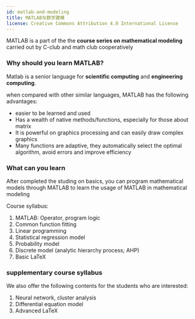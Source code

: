```yaml
---
id: matlab-and-modeling
title: MATLAB与数学建模
license: Creative Commons Attribution 4.0 International License
---
```


MATLAB is a part of the the **course series on mathematical modeling** carried out by C-club and math club cooperatively

### Why should you learn MATLAB?

Matlab is a senior language for **scientific computing** and **engineering computing**.

when compared with other similar languages, MATLAB has the following advantages:

- easier to be learned and used
- Has a wealth of native methods/functions, especially for those about matrix
- It is powerful on graphics processing and can easily draw complex graphics
- Many functions are adaptive, they automatically select the optimal algorithm, avoid errors and improve efficiency

### What can you learn

After completed the studing on basics, you can program mathematical models through MATLAB to learn the usage of MATLAB in mathematical modeling

Course syllabus:

1. MATLAB: Operator, program logic
2. Common function fitting
3. Linear programming
4. Statistical regression model
5. Probability model
6. Discrete model (analytic hierarchy process; AHP)
7. Basic LaTeX

### supplementary course syllabus

We also offer the following contents for the students who are interested:

1. Neural network, cluster analysis
2. Differential equation model
3. Advanced LaTeX
